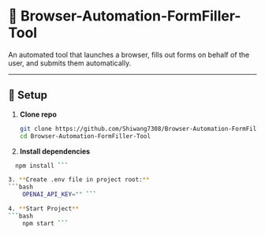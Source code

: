 # 🚀 Browser-Automation-FormFiller-Tool

An automated tool that launches a browser, fills out forms on behalf of the user, and submits them automatically.

---

## 🔧 Setup

1. **Clone repo**
   ```bash
   git clone https://github.com/Shiwang7308/Browser-Automation-FormFiller-Tool.git
   cd Browser-Automation-FormFiller-Tool

2. **Install dependencies**
```bash
  npm install ```

3. **Create .env file in project root:**
```bash
    OPENAI_API_KEY="" ```

4. **Start Project**
```bash
    npm start ```
